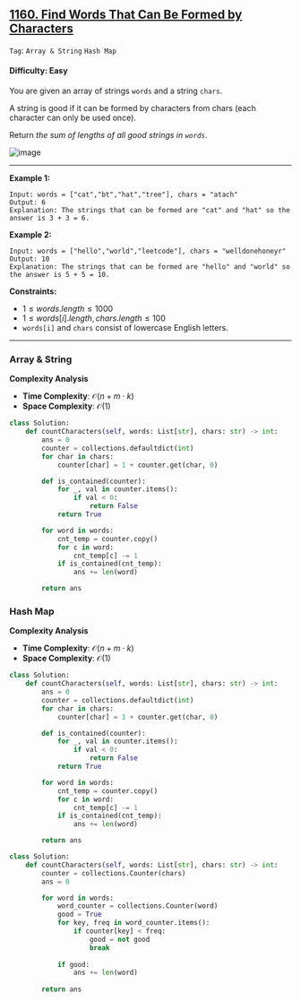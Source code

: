 ## [1160. Find Words That Can Be Formed by Characters](https://leetcode.com/problems/find-words-that-can-be-formed-by-characters)

```Tag```: ```Array & String``` ```Hash Map```

#### Difficulty: Easy

You are given an array of strings ```words``` and a string ```chars```.

A string is good if it can be formed by characters from chars (each character can only be used once).

Return _the sum of lengths of all good strings in ```words```_.

![image](https://github.com/quananhle/Python/assets/35042430/351e9af9-fbfe-44ba-ad53-85974b8682c3)

---

__Example 1:__
```
Input: words = ["cat","bt","hat","tree"], chars = "atach"
Output: 6
Explanation: The strings that can be formed are "cat" and "hat" so the answer is 3 + 3 = 6.
```

__Example 2:__
```
Input: words = ["hello","world","leetcode"], chars = "welldonehoneyr"
Output: 10
Explanation: The strings that can be formed are "hello" and "world" so the answer is 5 + 5 = 10.
```

__Constraints:__

- $1 \le words.length \le 1000$
- $1 \le words[i].length, chars.length \le 100$
- ```words[i]``` and ```chars``` consist of lowercase English letters.

---

### Array & String

__Complexity Analysis__

- __Time Complexity__: $\mathcal{O}(n + m \cdot k)$
- __Space Complexity__: $\mathcal{O}(1)$

```Python
class Solution:
    def countCharacters(self, words: List[str], chars: str) -> int:
        ans = 0
        counter = collections.defaultdict(int)
        for char in chars:
            counter[char] = 1 + counter.get(char, 0)

        def is_contained(counter):
            for _, val in counter.items():
                if val < 0:
                    return False
            return True

        for word in words:
            cnt_temp = counter.copy()
            for c in word:
                cnt_temp[c] -= 1 
            if is_contained(cnt_temp):
                ans += len(word)

        return ans
```

### Hash Map

__Complexity Analysis__

- __Time Complexity__: $\mathcal{O}(n + m \cdot k)$
- __Space Complexity__: $\mathcal{O}(1)$

```Python
class Solution:
    def countCharacters(self, words: List[str], chars: str) -> int:
        ans = 0
        counter = collections.defaultdict(int)
        for char in chars:
            counter[char] = 1 + counter.get(char, 0)

        def is_contained(counter):
            for _, val in counter.items():
                if val < 0:
                    return False
            return True

        for word in words:
            cnt_temp = counter.copy()
            for c in word:
                cnt_temp[c] -= 1 
            if is_contained(cnt_temp):
                ans += len(word)

        return ans
```

```Python
class Solution:
    def countCharacters(self, words: List[str], chars: str) -> int:
        counter = collections.Counter(chars)
        ans = 0

        for word in words:
            word_counter = collections.Counter(word)
            good = True
            for key, freq in word_counter.items():
                if counter[key] < freq:
                    good = not good
                    break
            
            if good:
                ans += len(word)
        
        return ans
```

